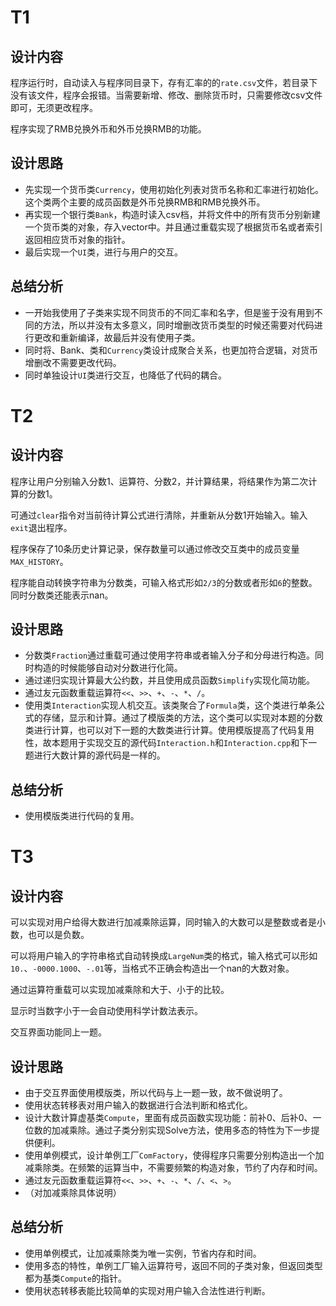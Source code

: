 # T1
## 设计内容
程序运行时，自动读入与程序同目录下，存有汇率的的`rate.csv`文件，若目录下没有该文件，程序会报错。当需要新增、修改、删除货币时，只需要修改csv文件即可，无须更改程序。

程序实现了RMB兑换外币和外币兑换RMB的功能。

## 设计思路
+ 先实现一个货币类`Currency`，使用初始化列表对货币名称和汇率进行初始化。这个类两个主要的成员函数是外币兑换RMB和RMB兑换外币。
+ 再实现一个银行类`Bank`，构造时读入csv档，并将文件中的所有货币分别新建一个货币类的对象，存入vector中。并且通过重载实现了根据货币名或者索引返回相应货币对象的指针。
+ 最后实现一个`UI`类，进行与用户的交互。

## 总结分析
+ 一开始我使用了子类来实现不同货币的不同汇率和名字，但是鉴于没有用到不同的方法，所以并没有太多意义，同时增删改货币类型的时候还需要对代码进行更改和重新编译，故最后并没有使用子类。
+ 同时将、Bank、类和`Currency`类设计成聚合关系，也更加符合逻辑，对货币增删改不需要更改代码。
+ 同时单独设计`UI`类进行交互，也降低了代码的耦合。

# T2
## 设计内容
程序让用户分别输入分数1、运算符、分数2，并计算结果，将结果作为第二次计算的分数1。

可通过`clear`指令对当前待计算公式进行清除，并重新从分数1开始输入。输入`exit`退出程序。

程序保存了10条历史计算记录，保存数量可以通过修改交互类中的成员变量`MAX_HISTORY`。

程序能自动转换字符串为分数类，可输入格式形如`2/3`的分数或者形如`6`的整数。同时分数类还能表示nan。

## 设计思路
+ 分数类`Fraction`通过重载可通过使用字符串或者输入分子和分母进行构造。同时构造的时候能够自动对分数进行化简。
+ 通过递归实现计算最大公约数，并且使用成员函数`Simplify`实现化简功能。
+ 通过友元函数重载运算符`<<`、`>>`、`+`、`-`、`*`、`/`。
+ 使用类`Interaction`实现人机交互。该类聚合了`Formula`类，这个类进行单条公式的存储，显示和计算。通过了模版类的方法，这个类可以实现对本题的分数类进行计算，也可以对下一题的大数类进行计算。使用模版提高了代码复用性，故本题用于实现交互的源代码`Interaction.h`和`Interaction.cpp`和下一题进行大数计算的源代码是一样的。

## 总结分析
+ 使用模版类进行代码的复用。

# T3
## 设计内容
可以实现对用户给得大数进行加减乘除运算，同时输入的大数可以是整数或者是小数，也可以是负数。

可以将用户输入的字符串格式自动转换成`LargeNum`类的格式，输入格式可以形如`10.`、`-0000.1000`、`-.01`等，当格式不正确会构造出一个nan的大数对象。

通过运算符重载可以实现加减乘除和大于、小于的比较。

显示时当数字小于一会自动使用科学计数法表示。

交互界面功能同上一题。

## 设计思路
+ 由于交互界面使用模版类，所以代码与上一题一致，故不做说明了。
+ 使用状态转移表对用户输入的数据进行合法判断和格式化。
+ 设计大数计算虚基类`Compute`，里面有成员函数实现功能：前补0、后补0、一位数的加减乘除。通过子类分别实现Solve方法，使用多态的特性为下一步提供便利。
+ 使用单例模式，设计单例工厂`ComFactory`，使得程序只需要分别构造出一个加减乘除类。在频繁的运算当中，不需要频繁的构造对象，节约了内存和时间。
+ 通过友元函数重载运算符`<<`、`>>`、`+`、`-`、`*`、`/`、`<`、`>`。
+ （对加减乘除具体说明）

## 总结分析
+ 使用单例模式，让加减乘除类为唯一实例，节省内存和时间。
+ 使用多态的特性，单例工厂输入运算符号，返回不同的子类对象，但返回类型都为基类`Compute`的指针。
+ 使用状态转移表能比较简单的实现对用户输入合法性进行判断。